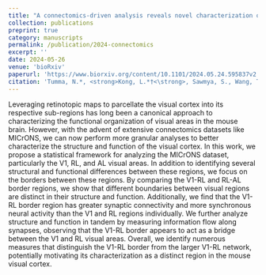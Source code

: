 ```yaml
---
title: "A connectomics-driven analysis reveals novel characterization of border regions in mouse visual cortex"
collection: publications
preprint: true
category: manuscripts
permalink: /publication/2024-connectomics
excerpt: ''
date: 2024-05-26
venue: 'bioRxiv'
paperurl: 'https://www.biorxiv.org/content/10.1101/2024.05.24.595837v2'
citation: 'Tumma, N.*, <strong>Kong, L.*†<\strong>, Sawmya, S., Wang, T. T., & Shavit, N. N.† (2024). A connectomics-driven analysis reveals novel characterization of border regions in mouse visual cortex. bioRxiv preprint. https://www.biorxiv.org/content/10.1101/2024.05.24.595837v1'
---
```



Leveraging retinotopic maps to parcellate the visual cortex into its respective sub-regions has long been a canonical approach to characterizing the functional organization of visual areas in the mouse brain. However, with the advent of extensive connectomics datasets like MICrONS, we can now perform more granular analyses to better characterize the structure and function of the visual cortex. In this work, we propose a statistical framework for analyzing the MICrONS dataset, particularly the V1, RL, and AL visual areas. In addition to identifying several structural and functional differences between these regions, we focus on the borders between these regions. By comparing the V1-RL and RL-AL border regions, we show that different boundaries between visual regions are distinct in their structure and function. Additionally, we find that the V1-RL border region has greater synaptic connectivity and more synchronous neural activity than the V1 and RL regions individually. We further analyze structure and function in tandem by measuring information flow along synapses, observing that the V1-RL border appears to act as a bridge between the V1 and RL visual areas. Overall, we identify numerous measures that distinguish the V1-RL border from the larger V1-RL network, potentially motivating its characterization as a distinct region in the mouse visual cortex.
